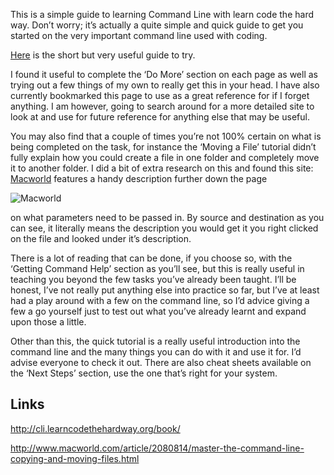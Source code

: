 This is a simple guide to learning Command Line with learn code the hard way. Don’t worry; it’s actually a quite simple and quick guide to get you started on the very important command line used with coding.

[Here](http://cli.learncodethehardway.org/book/) is the short but very useful guide to try.

I found it useful to complete the ‘Do More’ section on each page as well as trying out a few things of my own to really get this in your head. I have also currently bookmarked this page to use as a great reference for if I forget anything. I am however, going to search around for a more detailed site to look at and use for future reference for anything else that may be useful.

You may also find that a couple of times you’re not 100% certain on what is being completed on the task, for instance the ‘Moving a File’ tutorial didn’t fully explain how you could create a file in one folder and completely move it to another folder. I did a bit of extra research on this and found this site: [Macworld](http://www.macworld.com/article/2080814/master-the-command-line-copying-and-moving-files.html) features a handy description further down the page

![Macworld](http://i.imgur.com/dBXzqQl.png)

on what parameters need to be passed in. By source and destination as you can see, it literally means the description you would get it you right clicked on the file and looked under it’s description.

There is a lot of reading that can be done, if you choose so, with the ‘Getting Command Help’ section as you’ll see, but this is really useful in teaching you beyond the few tasks you’ve already been taught. I’ll be honest, I’ve not really put anything else into practice so far, but I’ve at least had a play around with a few on the command line, so I’d advice giving a few a go yourself just to test out what you’ve already learnt and expand upon those a little.

Other than this, the quick tutorial is a really useful introduction into the command line and the many things you can do with it and use it for. I’d advise everyone to check it out. There are also cheat sheets available on the ‘Next Steps’ section, use the one that’s right for your system.

## Links

http://cli.learncodethehardway.org/book/

http://www.macworld.com/article/2080814/master-the-command-line-copying-and-moving-files.html
